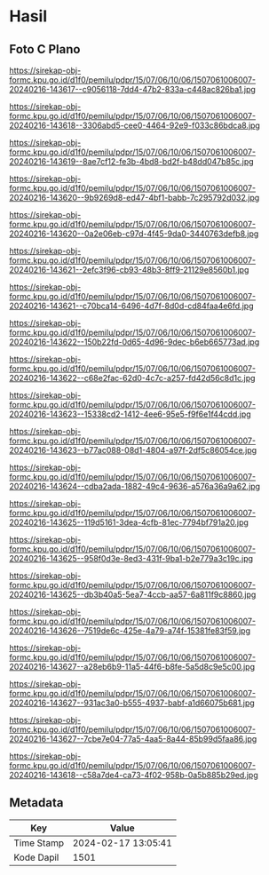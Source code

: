 # Hasil

## Foto C Plano

https://sirekap-obj-formc.kpu.go.id/d1f0/pemilu/pdpr/15/07/06/10/06/1507061006007-20240216-143617--c9056118-7dd4-47b2-833a-c448ac826ba1.jpg

https://sirekap-obj-formc.kpu.go.id/d1f0/pemilu/pdpr/15/07/06/10/06/1507061006007-20240216-143618--3306abd5-cee0-4464-92e9-f033c86bdca8.jpg

https://sirekap-obj-formc.kpu.go.id/d1f0/pemilu/pdpr/15/07/06/10/06/1507061006007-20240216-143619--8ae7cf12-fe3b-4bd8-bd2f-b48dd047b85c.jpg

https://sirekap-obj-formc.kpu.go.id/d1f0/pemilu/pdpr/15/07/06/10/06/1507061006007-20240216-143620--9b9269d8-ed47-4bf1-babb-7c295792d032.jpg

https://sirekap-obj-formc.kpu.go.id/d1f0/pemilu/pdpr/15/07/06/10/06/1507061006007-20240216-143620--0a2e06eb-c97d-4f45-9da0-3440763defb8.jpg

https://sirekap-obj-formc.kpu.go.id/d1f0/pemilu/pdpr/15/07/06/10/06/1507061006007-20240216-143621--2efc3f96-cb93-48b3-8ff9-21129e8560b1.jpg

https://sirekap-obj-formc.kpu.go.id/d1f0/pemilu/pdpr/15/07/06/10/06/1507061006007-20240216-143621--c70bca14-6496-4d7f-8d0d-cd84faa4e6fd.jpg

https://sirekap-obj-formc.kpu.go.id/d1f0/pemilu/pdpr/15/07/06/10/06/1507061006007-20240216-143622--150b22fd-0d65-4d96-9dec-b6eb665773ad.jpg

https://sirekap-obj-formc.kpu.go.id/d1f0/pemilu/pdpr/15/07/06/10/06/1507061006007-20240216-143622--c68e2fac-62d0-4c7c-a257-fd42d56c8d1c.jpg

https://sirekap-obj-formc.kpu.go.id/d1f0/pemilu/pdpr/15/07/06/10/06/1507061006007-20240216-143623--15338cd2-1412-4ee6-95e5-f9f6e1f44cdd.jpg

https://sirekap-obj-formc.kpu.go.id/d1f0/pemilu/pdpr/15/07/06/10/06/1507061006007-20240216-143623--b77ac088-08d1-4804-a97f-2df5c86054ce.jpg

https://sirekap-obj-formc.kpu.go.id/d1f0/pemilu/pdpr/15/07/06/10/06/1507061006007-20240216-143624--cdba2ada-1882-49c4-9636-a576a36a9a62.jpg

https://sirekap-obj-formc.kpu.go.id/d1f0/pemilu/pdpr/15/07/06/10/06/1507061006007-20240216-143625--119d5161-3dea-4cfb-81ec-7794bf791a20.jpg

https://sirekap-obj-formc.kpu.go.id/d1f0/pemilu/pdpr/15/07/06/10/06/1507061006007-20240216-143625--958f0d3e-8ed3-431f-9ba1-b2e779a3c19c.jpg

https://sirekap-obj-formc.kpu.go.id/d1f0/pemilu/pdpr/15/07/06/10/06/1507061006007-20240216-143625--db3b40a5-5ea7-4ccb-aa57-6a811f9c8860.jpg

https://sirekap-obj-formc.kpu.go.id/d1f0/pemilu/pdpr/15/07/06/10/06/1507061006007-20240216-143626--7519de6c-425e-4a79-a74f-15381fe83f59.jpg

https://sirekap-obj-formc.kpu.go.id/d1f0/pemilu/pdpr/15/07/06/10/06/1507061006007-20240216-143627--a28eb6b9-11a5-44f6-b8fe-5a5d8c9e5c00.jpg

https://sirekap-obj-formc.kpu.go.id/d1f0/pemilu/pdpr/15/07/06/10/06/1507061006007-20240216-143627--931ac3a0-b555-4937-babf-a1d66075b681.jpg

https://sirekap-obj-formc.kpu.go.id/d1f0/pemilu/pdpr/15/07/06/10/06/1507061006007-20240216-143627--7cbe7e04-77a5-4aa5-8a44-85b99d5faa86.jpg

https://sirekap-obj-formc.kpu.go.id/d1f0/pemilu/pdpr/15/07/06/10/06/1507061006007-20240216-143618--c58a7de4-ca73-4f02-958b-0a5b885b29ed.jpg


## Metadata

| Key        | Value               |
| ---------- | ------------------- |
| Time Stamp | 2024-02-17 13:05:41 |
| Kode Dapil | 1501                |



